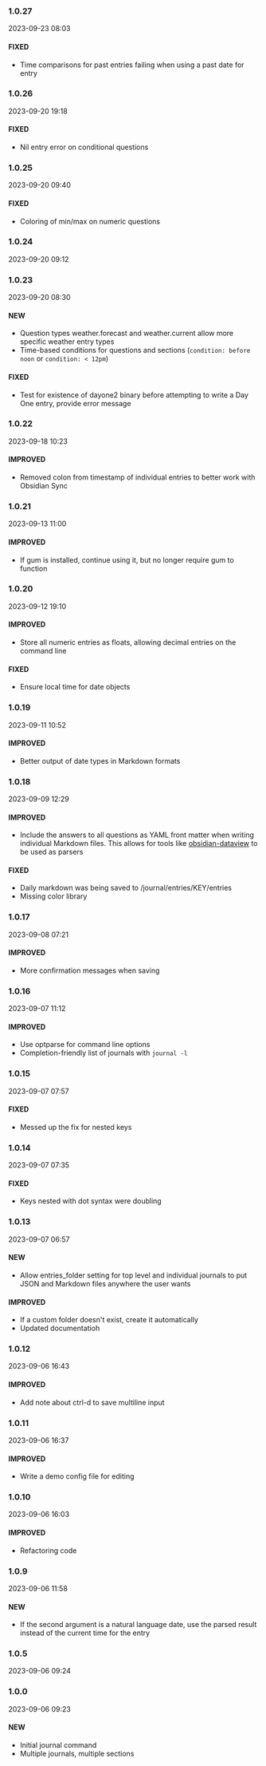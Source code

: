 ### 1.0.27

2023-09-23 08:03

#### FIXED

- Time comparisons for past entries failing when using a past date for entry

### 1.0.26

2023-09-20 19:18

#### FIXED

- Nil entry error on conditional questions

### 1.0.25

2023-09-20 09:40

#### FIXED

- Coloring of min/max on numeric questions

### 1.0.24

2023-09-20 09:12

### 1.0.23

2023-09-20 08:30

#### NEW

- Question types weather.forecast and weather.current allow more specific weather entry types
- Time-based conditions for questions and sections (`condition: before noon` or `condition: < 12pm`)

#### FIXED

- Test for existence of dayone2 binary before attempting to write a Day One entry, provide error message

### 1.0.22

2023-09-18 10:23

#### IMPROVED

- Removed colon from timestamp of individual entries to better work with Obsidian Sync

### 1.0.21

2023-09-13 11:00

#### IMPROVED

- If gum is installed, continue using it, but no longer require gum to function

### 1.0.20

2023-09-12 19:10

#### IMPROVED

- Store all numeric entries as floats, allowing decimal entries on the command line

#### FIXED

- Ensure local time for date objects

### 1.0.19

2023-09-11 10:52

#### IMPROVED

- Better output of date types in Markdown formats

### 1.0.18

2023-09-09 12:29

#### IMPROVED

- Include the answers to all questions as YAML front matter when writing individual Markdown files. This allows for tools like [obsidian-dataview](https://github.com/blacksmithgu/obsidian-dataview) to be used as parsers

#### FIXED

- Daily markdown was being saved to /journal/entries/KEY/entries
- Missing color library

### 1.0.17

2023-09-08 07:21

#### IMPROVED

- More confirmation messages when saving

### 1.0.16

2023-09-07 11:12

#### IMPROVED

- Use optparse for command line options
- Completion-friendly list of journals with `journal -l`

### 1.0.15

2023-09-07 07:57

#### FIXED

- Messed up the fix for nested keys

### 1.0.14

2023-09-07 07:35

#### FIXED

- Keys nested with dot syntax were doubling

### 1.0.13

2023-09-07 06:57

#### NEW

- Allow entries_folder setting for top level and individual journals to put JSON and Markdown files anywhere the user wants

#### IMPROVED

- If a custom folder doesn't exist, create it automatically
- Updated documentatioh

### 1.0.12

2023-09-06 16:43

#### IMPROVED

- Add note about ctrl-d to save multiline input

### 1.0.11

2023-09-06 16:37

#### IMPROVED

- Write a demo config file for editing

### 1.0.10

2023-09-06 16:03

#### IMPROVED

- Refactoring code

### 1.0.9

2023-09-06 11:58

#### NEW

- If the second argument is a natural language date, use the parsed result instead of the current time for the entry

### 1.0.5

2023-09-06 09:24

### 1.0.0

2023-09-06 09:23

#### NEW

- Initial journal command
- Multiple journals, multiple sections
